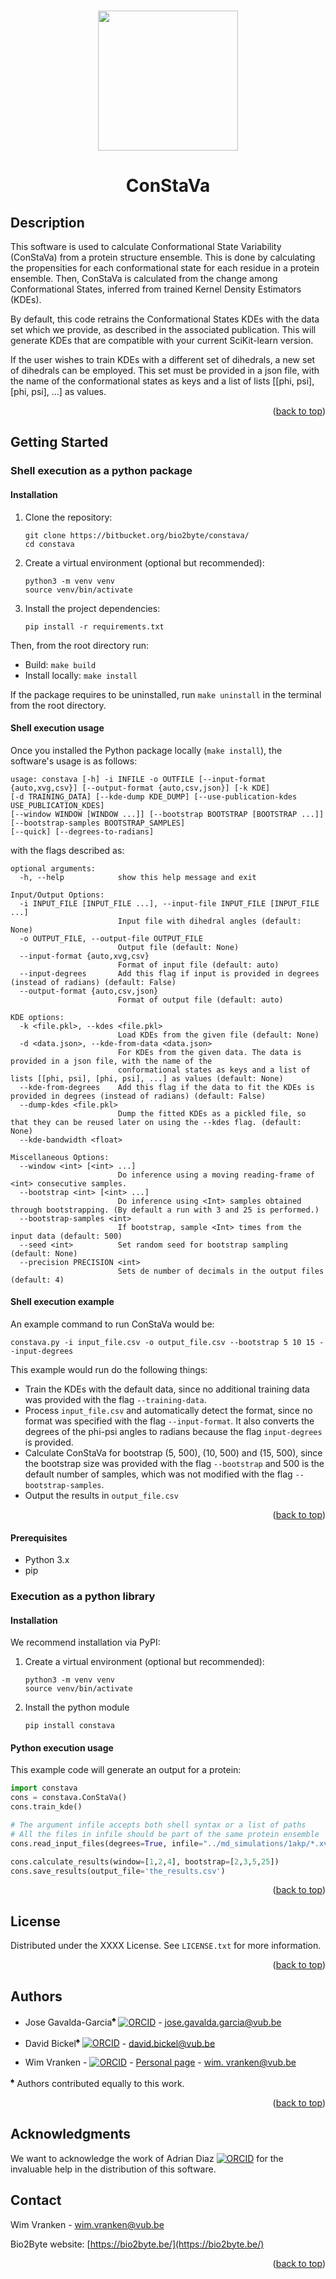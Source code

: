 <a id="readme-top"></a>

<!-- PROJECT LOGO -->
<br /> 
<div align="center">
  <a href="bio2byte.be/b2btools" target="_blank" ref="noreferrer noopener">
  <img src="https://pbs.twimg.com/profile_images/1247824923546079232/B9b_Yg7n_400x400.jpg" width="224px"/>
   </a>


# ConStaVa
</div>

## Description
This software is used to calculate Conformational State Variability (ConStaVa) from a protein structure ensemble.
This is done by calculating the propensities for each conformational state for each residue in a protein ensemble. 
Then, ConStaVa is calculated from the change among Conformational States, inferred from trained Kernel Density 
Estimators (KDEs).

By default, this code retrains the Conformational States KDEs with the data set which we
provide, as described in the associated publication. This will generate KDEs that are compatible with your current
SciKit-learn version.

If the user wishes to train KDEs with a different set of dihedrals, a new set of dihedrals can be employed.
 This set must be provided in a json file, with the name of the conformational states as keys and a list of lists [[phi, psi], [phi, psi], ...] as values.

<p align="right">(<a href="#readme-top">back to top</a>)</p>

## Getting Started

### Shell execution as a python package
#### Installation

1. Clone the repository:
   ```
   git clone https://bitbucket.org/bio2byte/constava/
   cd constava
   ```

2. Create a virtual environment (optional but recommended):
   ```
   python3 -m venv venv
   source venv/bin/activate
   ```

3. Install the project dependencies:
   ```
   pip install -r requirements.txt
   ```

Then, from the root directory run:

- Build: `make build`
- Install locally: `make install`

If the package requires to be uninstalled, run `make uninstall` in the terminal from the root directory. 

#### Shell execution usage

Once you installed the Python package locally (`make install`), the software's usage is as follows:

```
usage: constava [-h] -i INFILE -o OUTFILE [--input-format {auto,xvg,csv}] [--output-format {auto,csv,json}] [-k KDE] 
[-d TRAINING_DATA] [--kde-dump KDE_DUMP] [--use-publication-kdes USE_PUBLICATION_KDES]
[--window WINDOW [WINDOW ...]] [--bootstrap BOOTSTRAP [BOOTSTRAP ...]] [--bootstrap-samples BOOTSTRAP_SAMPLES] 
[--quick] [--degrees-to-radians]
```

with the flags described as: 

```shell
optional arguments:
  -h, --help            show this help message and exit

Input/Output Options:
  -i INPUT_FILE [INPUT_FILE ...], --input-file INPUT_FILE [INPUT_FILE ...]
                        Input file with dihedral angles (default: None)
  -o OUTPUT_FILE, --output-file OUTPUT_FILE
                        Output file (default: None)
  --input-format {auto,xvg,csv}
                        Format of input file (default: auto)
  --input-degrees       Add this flag if input is provided in degrees (instead of radians) (default: False)
  --output-format {auto,csv,json}
                        Format of output file (default: auto)

KDE options:
  -k <file.pkl>, --kdes <file.pkl>
                        Load KDEs from the given file (default: None)
  -d <data.json>, --kde-from-data <data.json>
                        For KDEs from the given data. The data is provided in a json file, with the name of the 
                        conformational states as keys and a list of lists [[phi, psi], [phi, psi], ...] as values (default: None)
  --kde-from-degrees    Add this flag if the data to fit the KDEs is provided in degrees (instead of radians) (default: False)
  --dump-kdes <file.pkl>
                        Dump the fitted KDEs as a pickled file, so that they can be reused later on using the --kdes flag. (default: None)
  --kde-bandwidth <float>

Miscellaneous Options:
  --window <int> [<int> ...]
                        Do inference using a moving reading-frame of <int> consecutive samples.
  --bootstrap <int> [<int> ...]
                        Do inference using <Int> samples obtained through bootstrapping. (By default a run with 3 and 25 is performed.)
  --bootstrap-samples <int>
                        If bootstrap, sample <Int> times from the input data (default: 500)
  --seed <int>          Set random seed for bootstrap sampling (default: None)
  --precision PRECISION <int> 
                        Sets de number of decimals in the output files (default: 4)
```

#### Shell execution example
An example command to run ConStaVa would be: 

```shell
constava.py -i input_file.csv -o output_file.csv --bootstrap 5 10 15 --input-degrees
```

This example would run do the following things:
- Train the KDEs with the default data, since no additional training data was provided with the flag ```--training-data```. 
- Process ```input_file.csv``` and automatically detect the format, since no format was specified with the flag 
  ```--input-format```. It also converts the degrees of the phi-psi angles to radians because the flag 
  ```input-degrees``` is provided.
- Calculate ConStaVa for bootstrap (5, 500), (10, 500) and (15, 500), since the bootstrap size was provided with the 
  flag ```--bootstrap``` and 500 is the default number of samples, which was not modified with the flag 
  ```--bootstrap-samples```.
- Output the results in ```output_file.csv```

<p align="right">(<a href="#readme-top">back to top</a>)</p>

[//]: # ()
[//]: # (**To add more modules:**)

[//]: # (Feel free to add new directories and add the command line inside `setup.py` as it was made for the template example.)

#### Prerequisites
- Python 3.x
- pip


### Execution as a python library
#### Installation
We recommend installation via PyPI:

1. Create a virtual environment (optional but recommended):
   ```
   python3 -m venv venv
   source venv/bin/activate
   ```

2. Install the python module
    ```
   pip install constava
   ```
   
#### Python execution usage

This example code will generate an output for a protein:

```python
import constava
cons = constava.ConStaVa()
cons.train_kde()

# The argument infile accepts both shell syntax or a list of paths
# All the files in infile should be part of the same protein ensemble
cons.read_input_files(degrees=True, infile="../md_simulations/1akp/*.xvg")

cons.calculate_results(window=[1,2,4], bootstrap=[2,3,5,25])
cons.save_results(output_file='the_results.csv')
```

<p align="right">(<a href="#readme-top">back to top</a>)</p>

<!-- LICENSE -->
## License

Distributed under the XXXX License. See `LICENSE.txt` for more information.

<p align="right">(<a href="#readme-top">back to top</a>)</p>

<!-- AUTHORS -->
## Authors

- Jose Gavalda-Garcia<sup>&spades;</sup> 
[![ORCID](https://orcid.org/sites/default/files/images/orcid_16x16.png)](https://orcid.org/0000-0001-6431-3442) - 
[jose.gavalda.garcia@vub.be](mailto:jose.gavalda.garcia@vub.be)

- David Bickel<sup>&spades;</sup> 
[![ORCID](https://orcid.org/sites/default/files/images/orcid_16x16.png)](https://orcid.org/0000-0003-0332-8338) - 
[david.bickel@vub.be](mailto:david.bickel@vub.be)

- Wim Vranken - 
[![ORCID](https://orcid.org/sites/default/files/images/orcid_16x16.png)](https://orcid.org/0000-0001-7470-4324) - 
[Personal page](https://researchportal.vub.be/en/persons/wim-vranken) - 
[wim.
  vranken@vub.be](mailto:wim.vranken@vub.be)

<sup>&spades;</sup> Authors contributed equally to this work.

<p align="right">(<a href="#readme-top">back to top</a>)</p>


<!-- ACKNOWLEDGMENTS -->
## Acknowledgments

We want to acknowledge the work of Adrian Diaz [![ORCID](https://orcid.org/sites/default/files/images/orcid_16x16.png)](https://orcid.org/0000-0003-0165-1318) for the invaluable help in the distribution of this software. 

<!-- CONTACT -->
## Contact

Wim Vranken - [wim.vranken@vub.be](mailto:wim.vranken@vub.be)

Bio2Byte website: [https://bio2byte.be/](https://bio2byte.be/)

<p align="right">(<a href="#readme-top">back to top</a>)</p>

[//]: # ()
[//]: # ()
[//]: # (### Usage)

[//]: # ()
[//]: # (#### Build)

[//]: # (To build the project, run the following command:)

[//]: # ()
[//]: # (```)

[//]: # (make build)

[//]: # (```)

[//]: # ()
[//]: # (This command will create the source distribution and wheel distribution files using `python3 setup.py`.)

[//]: # ()
[//]: # (#### Install)

[//]: # (To install the project, use the following command:)

[//]: # ()
[//]: # (```)

[//]: # (make install)

[//]: # (```)

[//]: # ()
[//]: # (This command will install the latest version of the project from the `dist` directory using `pip`.)

[//]: # ()
[//]: # (#### Uninstall)

[//]: # (To uninstall the project, execute the following command:)

[//]: # ()
[//]: # (```)

[//]: # (make uninstall)

[//]: # (```)

[//]: # ()
[//]: # (This command will uninstall the project package using `pip`.)

[//]: # ()
[//]: # (#### Publish)

[//]: # (To publish the project to a package repository, run the following command:)

[//]: # ()
[//]: # (```)

[//]: # (make publish)

[//]: # (```)

[//]: # ()
[//]: # (This command will upload the distribution files to the package repository using `twine`.)

[//]: # ()
[//]: # (#### Clean)

[//]: # (To clean the project by removing the build artifacts, use the following command:)

[//]: # ()
[//]: # (```)

[//]: # (make clean)

[//]: # (```)

[//]: # ()
[//]: # (This command will remove the `dist`, `build`, and `constava.egg-info` directories.)

[//]: # ()
[//]: # (## Contributing)

[//]: # ()
[//]: # (If you would like to contribute to this project, please follow these guidelines:)

[//]: # (- Fork the repository)

[//]: # (- Create a new branch)

[//]: # (- Make your changes)

[//]: # (- Open a pull request)

[//]: # (## License)

[//]: # (Include information about the license used for the project.)

[//]: # ()
[//]: # (## Acknowledgments)

[//]: # (Mention any acknowledgments or references used in the project.)

[//]: # ()
[//]: # (## Contact)

[//]: # (Provide your contact information if users have questions or want to reach out for support.)

